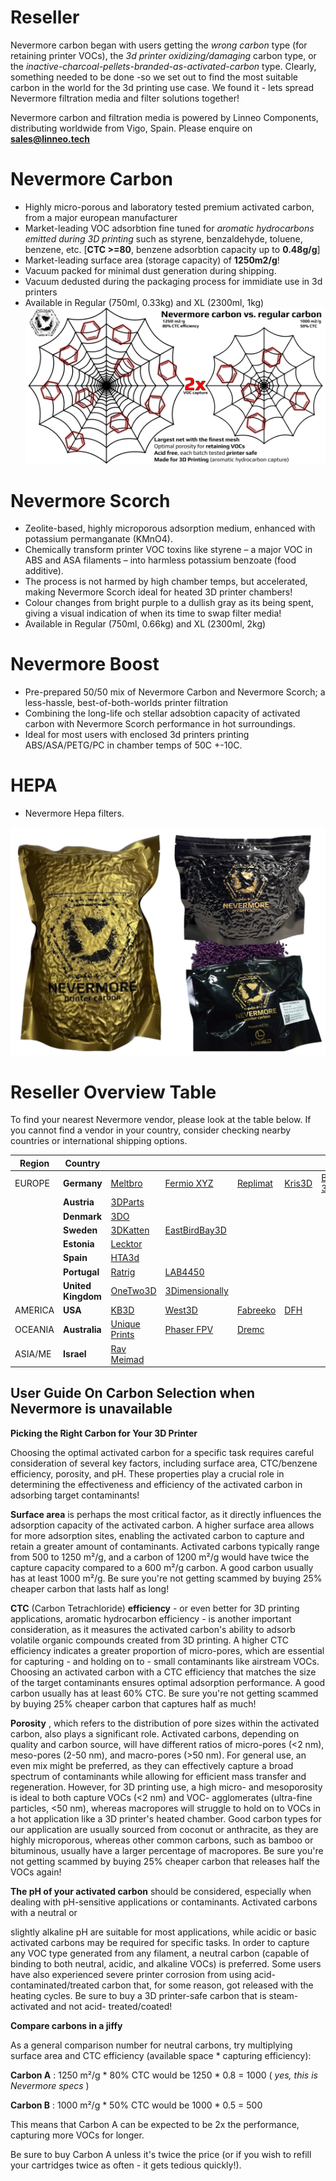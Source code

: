 # Reseller
Nevermore carbon began with users getting the _wrong carbon_ type (for retaining printer VOCs), the _3d printer oxidizing/damaging_ carbon type, or the _inactive-charcoal-pellets-branded-as-activated-carbon_ type. Clearly, something needed to be done -so we set out to find the most suitable carbon in the world for the 3d printing use case. We found it - lets spread Nevermore filtration media and filter solutions together!

Nevermore carbon and filtration media is powered by Linneo Components, distributing worldwide from Vigo, Spain. Please enquire on **sales@linneo.tech**

# Nevermore Carbon

* Highly micro-porous and laboratory tested premium activated carbon, from a major european manufacturer
* Market-leading VOC adsorbtion fine tuned for _aromatic hydrocarbons emitted during 3D printing_ such as styrene, benzaldehyde, toluene, benzene, etc. [**CTC >=80**, benzene adsorbtion capacity up to **0.48g/g**]
* Market-leading surface area (storage capacity) of **1250m2/g**! 
* Vacuum packed for minimal dust generation during shipping.
* Vacuum dedusted during the packaging process for immidiate use in 3d printers
* Available in Regular (750ml, 0.33kg) and XL (2300ml, 1kg)
![Nevermore Carbon](Nevermore_vs_Regular_1080.png)


# Nevermore Scorch

* Zeolite-based, highly microporous adsorption medium, enhanced with potassium permanganate (KMnO4).
* Chemically transform printer VOC toxins like styrene – a major VOC in ABS and ASA filaments – into harmless potassium benzoate (food additive).
* The process is not harmed by high chamber temps, but accelerated, making Nevermore Scorch ideal for heated 3D printer chambers!
* Colour changes from bright purple to a dullish gray as its being spent, giving a visual indication of when its time to swap filter media!
* Available in Regular (750ml, 0.66kg) and XL (2300ml, 2kg)

# Nevermore Boost

* Pre-prepared 50/50 mix of Nevermore Carbon and Nevermore Scorch; a less-hassle, best-of-both-worlds printer filtration
* Combining the long-life och stellar adsobtion capacity of activated carbon with Nevermore Scorch performance in hot surroundings.
* Ideal for most users with enclosed 3d printers printing ABS/ASA/PETG/PC in chamber temps of 50C +-10C.

# HEPA

* Nevermore Hepa filters.

![Nevermore Filtration Media](filtration_media.png)

# Reseller Overview Table

To find your nearest Nevermore vendor, please look at the table below. If you cannot find a vendor in your country, consider checking nearby countries or international shipping options.

| Region  | Country            |                                             |                                              |                                              |                                              |                                              |
|---------|--------------------|---------------------------------------------|----------------------------------------------|----------------------------------------------|----------------------------------------------|----------------------------------------------|
| EUROPE  | **Germany**        | [Meltbro](https://meltbro.de/)              | [Fermio XYZ](https://fermio.xyz/)            | [Replimat](https://www.replimat.eu/)         | [Kris3D](https://www.kris3d.de/en)           | [Brink 3D](https://brink-3d.de/)             |
|         | **Austria**        | [3DParts](https://www.3dparts.at/)          |                                              |                                              |                                              |                                              |
|         | **Denmark**        | [3DO](https://3do.eu)                       |                                              |                                              |                                              |                                              |
|         | **Sweden**         | [3DKatten](https://3dkatten.se/)            | [EastBirdBay3D](https://ebb3d.se/?s=nevermore&post_type=product&product_cat=0)           |                                              |                                              |                                              |
|         | **Estonia**        | [Lecktor](https://lecktor.com/en/)          |                                              |                                              |                                              |                                              |
|         | **Spain**          | [HTA3d ](https://www.hta3d.com/en/search?search=nevermore&description=true)          |                                              |                                              |                                              |                                              |
|         | **Portugal**       | [Ratrig](https://ratrig.com/)               | [LAB4450](https://lab4450.com/)              |                                              |                                              |                                              |
|         | **United Kingdom** | [OneTwo3D](https://www.onetwo3d.co.uk)      | [3Dimensionally](https://3dimensionally.com/)|                                              |                                              |                                              |
| AMERICA | **USA**            | [KB3D](https://kb-3d.com)                   | [West3D](https://west3d.com/)                | [Fabreeko](https://www.fabreeko.com)         | [DFH](https://dfh.fm)                        |                                              |
| OCEANIA | **Australia**      | [Unique Prints](https://uniqueprints.shop/) | [Phaser FPV](https://www.phaserfpv.com.au/)  | [Dremc](https://store.dremc.com.au/)         |                                              |                                              |
| ASIA/ME | **Israel**         | [Rav Meimad](https://en.ravmeimad.shop/)    |                                              |                                              |                                              |                                              |



## User Guide On Carbon Selection when Nevermore is unavailable

**Picking the Right Carbon for Your 3D Printer**

Choosing the optimal activated carbon for a specific task requires careful
consideration of several key factors, including surface area, CTC/benzene
efficiency, porosity, and pH. These properties play a crucial role in determining the
effectiveness and efficiency of the activated carbon in adsorbing target
contaminants!

**Surface area** is perhaps the most critical factor, as it directly influences the
adsorption capacity of the activated carbon. A higher surface area allows for more
adsorption sites, enabling the activated carbon to capture and retain a greater
amount of contaminants. Activated carbons typically range from 500 to 1250 m²/g,
and a carbon of 1200 m²/g would have twice the capture capacity compared to a
600 m²/g carbon. A good carbon usually has at least 1000 m²/g.
Be sure you're not getting scammed by buying 25% cheaper carbon that lasts half
as long!

**CTC** (Carbon Tetrachloride) **efficiency** - or even better for 3D printing applications,
aromatic hydrocarbon efficiency - is another important consideration, as it
measures the activated carbon's ability to adsorb volatile organic compounds
created from 3D printing. A higher CTC efficiency indicates a greater proportion of
micro-pores, which are essential for capturing - and holding on to - small
contaminants like airstream VOCs. Choosing an activated carbon with a CTC
efficiency that matches the size of the target contaminants ensures optimal
adsorption performance. A good carbon usually has at least 60% CTC.
Be sure you're not getting scammed by buying 25% cheaper carbon that captures
half as much!

**Porosity** , which refers to the distribution of pore sizes within the activated carbon,
also plays a significant role. Activated carbons, depending on quality and carbon
source, will have different ratios of micro-pores (<2 nm), meso-pores (2-50 nm),
and macro-pores (>50 nm). For general use, an even mix might be preferred, as
they can effectively capture a broad spectrum of contaminants while allowing for
efficient mass transfer and regeneration. However, for 3D printing use, a high
micro- and mesoporosity is ideal to both capture VOCs (<2 nm) and VOC-
agglomerates (ultra-fine particles, <50 nm), whereas macropores will struggle to
hold on to VOCs in a hot application like a 3D printer's heated chamber. Good
carbon types for our application are usually sourced from coconut or anthracite, as
they are highly microporous, whereas other common carbons, such as bamboo or
bituminous, usually have a larger percentage of macropores.
Be sure you're not getting scammed by buying 25% cheaper carbon that releases
half the VOCs again!

**The pH of your activated carbon** should be considered, especially when dealing
with pH-sensitive applications or contaminants. Activated carbons with a neutral or


slightly alkaline pH are suitable for most applications, while acidic or basic activated
carbons may be required for specific tasks. In order to capture any VOC type
generated from any filament, a neutral carbon (capable of binding to both neutral,
acidic, and alkaline VOCs) is preferred. Some users have also experienced severe
printer corrosion from using acid-contaminated/treated carbon that, for some
reason, got released with the heating cycles.
Be sure to buy a 3D printer-safe carbon that is steam-activated and not acid-
treated/coated!

**Compare carbons in a jiffy**

As a general comparison number for neutral carbons, try multiplying surface area
and CTC efficiency (available space * capturing efficiency):

**Carbon A** : 1250 m²/g * 80% CTC would be 1250 * 0.8 = 1000 ( _yes, this is
Nevermore specs_ )

**Carbon B** : 1000 m²/g * 50% CTC would be 1000 * 0.5 = 500

This means that Carbon A can be expected to be 2x the performance, capturing
more VOCs for longer.

Be sure to buy Carbon A unless it's twice the price (or if you wish to refill your
cartridges twice as often - it gets tedious quickly!).


